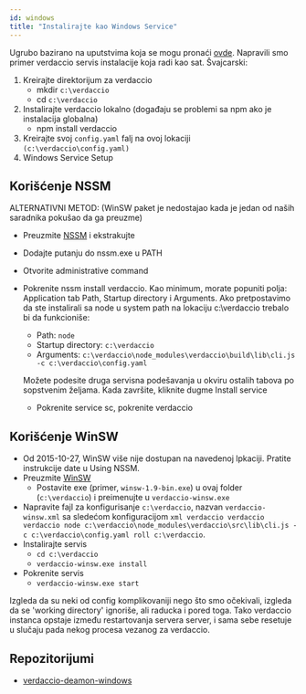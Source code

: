 ```yaml
---
id: windows
title: "Instalirajte kao Windows Service"
---
```

Ugrubo bazirano na uputstvima koja se mogu pronaći [ovde](http://asysadmin.tumblr.com/post/32941224574/running-nginx-on-windows-as-a-service). Napravili smo primer verdaccio servis instalacije koja radi kao sat. Švajcarski:

1. Kreirajte direktorijum za verdaccio 
    * mkdir `c:\verdaccio`
    * cd `c:\verdaccio`
2. Instalirajte verdaccio lokalno (događaju se problemi sa npm ako je instalacija globalna) 
    * npm install verdaccio
3. Kreirajte svoj `config.yaml` falj na ovoj lokaciji `(c:\verdaccio\config.yaml)`
4. Windows Service Setup

## Korišćenje NSSM

ALTERNATIVNI METOD: (WinSW paket je nedostajao kada je jedan od naših saradnika pokušao da ga preuzme)

* Preuzmite [NSSM](https://www.nssm.cc/download/) i ekstrakujte

* Dodajte putanju do nssm.exe u PATH

* Otvorite administrative command

* Pokrenite nssm install verdaccio. Kao minimum, morate popuniti polja: Application tab Path, Startup directory i Arguments. Ako pretpostavimo da ste instalirali sa node u system path na lokaciju c:\verdaccio trebalo bi da funkcioniše:
    
    * Path: `node`
    * Startup directory: `c:\verdaccio`
    * Arguments: `c:\verdaccio\node_modules\verdaccio\build\lib\cli.js -c c:\verdaccio\config.yaml`
    
    Možete podesite druga servisna podešavanja u okviru ostalih tabova po sopstvenim željama. Kada završite, kliknite dugme Install service
    
    * Pokrenite service sc, pokrenite verdaccio

## Korišćenje WinSW

* Od 2015-10-27, WinSW više nije dostupan na navedenoj lpkaciji. Pratite instrukcije date u Using NSSM.
* Preuzmite [WinSW](http://repo.jenkins-ci.org/releases/com/sun/winsw/winsw/) 
    * Postavite exe (primer, `winsw-1.9-bin.exe`) u ovaj folder (`c:\verdaccio`) i preimenujte u `verdaccio-winsw.exe`
* Napravite fajl za konfigurisanje `c:\verdaccio`, nazvan `verdaccio-winsw.xml` sa sledećom konfiguracijom `xml verdaccio verdaccio verdaccio node c:\verdaccio\node_modules\verdaccio\src\lib\cli.js -c c:\verdaccio\config.yaml roll c:\verdaccio`.
* Instalirajte servis 
    * `cd c:\verdaccio`
    * `verdaccio-winsw.exe install`
* Pokrenite servis 
    * `verdaccio-winsw.exe start`

Izgleda da su neki od config komplikovaniji nego što smo očekivali, izgleda da se 'working directory' ignoriše, ali raducka i pored toga. Tako verdaccio instanca opstaje između restartovanja servera server, i sama sebe resetuje u slučaju pada nekog procesa vezanog za verdaccio.

## Repozitorijumi

* [verdaccio-deamon-windows](https://github.com/davidenke/verdaccio-deamon-windows)